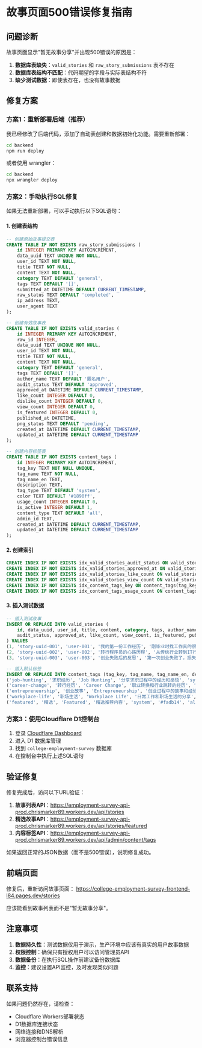 # 故事页面500错误修复指南

## 问题诊断

故事页面显示"暂无故事分享"并出现500错误的原因是：

1. **数据库表缺失**：`valid_stories` 和 `raw_story_submissions` 表不存在
2. **数据库表结构不匹配**：代码期望的字段与实际表结构不符
3. **缺少测试数据**：即使表存在，也没有故事数据

## 修复方案

### 方案1：重新部署后端（推荐）

我已经修改了后端代码，添加了自动表创建和数据初始化功能。需要重新部署：

```bash
cd backend
npm run deploy
```

或者使用 wrangler：

```bash
cd backend
npx wrangler deploy
```

### 方案2：手动执行SQL修复

如果无法重新部署，可以手动执行以下SQL语句：

#### 1. 创建表结构

```sql
-- 创建原始故事提交表
CREATE TABLE IF NOT EXISTS raw_story_submissions (
    id INTEGER PRIMARY KEY AUTOINCREMENT,
    data_uuid TEXT UNIQUE NOT NULL,
    user_id TEXT NOT NULL,
    title TEXT NOT NULL,
    content TEXT NOT NULL,
    category TEXT DEFAULT 'general',
    tags TEXT DEFAULT '[]',
    submitted_at DATETIME DEFAULT CURRENT_TIMESTAMP,
    raw_status TEXT DEFAULT 'completed',
    ip_address TEXT,
    user_agent TEXT
);

-- 创建有效故事表
CREATE TABLE IF NOT EXISTS valid_stories (
    id INTEGER PRIMARY KEY AUTOINCREMENT,
    raw_id INTEGER,
    data_uuid TEXT UNIQUE NOT NULL,
    user_id TEXT NOT NULL,
    title TEXT NOT NULL,
    content TEXT NOT NULL,
    category TEXT DEFAULT 'general',
    tags TEXT DEFAULT '[]',
    author_name TEXT DEFAULT '匿名用户',
    audit_status TEXT DEFAULT 'approved',
    approved_at DATETIME DEFAULT CURRENT_TIMESTAMP,
    like_count INTEGER DEFAULT 0,
    dislike_count INTEGER DEFAULT 0,
    view_count INTEGER DEFAULT 0,
    is_featured INTEGER DEFAULT 0,
    published_at DATETIME,
    png_status TEXT DEFAULT 'pending',
    created_at DATETIME DEFAULT CURRENT_TIMESTAMP,
    updated_at DATETIME DEFAULT CURRENT_TIMESTAMP
);

-- 创建内容标签表
CREATE TABLE IF NOT EXISTS content_tags (
    id INTEGER PRIMARY KEY AUTOINCREMENT,
    tag_key TEXT NOT NULL UNIQUE,
    tag_name TEXT NOT NULL,
    tag_name_en TEXT,
    description TEXT,
    tag_type TEXT DEFAULT 'system',
    color TEXT DEFAULT '#1890ff',
    usage_count INTEGER DEFAULT 0,
    is_active INTEGER DEFAULT 1,
    content_type TEXT DEFAULT 'all',
    admin_id TEXT,
    created_at DATETIME DEFAULT CURRENT_TIMESTAMP,
    updated_at DATETIME DEFAULT CURRENT_TIMESTAMP
);
```

#### 2. 创建索引

```sql
CREATE INDEX IF NOT EXISTS idx_valid_stories_audit_status ON valid_stories(audit_status);
CREATE INDEX IF NOT EXISTS idx_valid_stories_approved_at ON valid_stories(approved_at DESC);
CREATE INDEX IF NOT EXISTS idx_valid_stories_like_count ON valid_stories(like_count DESC);
CREATE INDEX IF NOT EXISTS idx_valid_stories_view_count ON valid_stories(view_count DESC);
CREATE INDEX IF NOT EXISTS idx_content_tags_key ON content_tags(tag_key);
CREATE INDEX IF NOT EXISTS idx_content_tags_usage_count ON content_tags(usage_count DESC);
```

#### 3. 插入测试数据

```sql
-- 插入测试故事
INSERT OR REPLACE INTO valid_stories (
    id, data_uuid, user_id, title, content, category, tags, author_name,
    audit_status, approved_at, like_count, view_count, is_featured, published_at
) VALUES
(1, 'story-uuid-001', 'user-001', '我的第一份工作经历', '刚毕业时找工作真的很困难，投了上百份简历才收到几个面试邀请。但是通过这个过程，我学会了如何更好地展示自己，也明白了坚持的重要性。现在回想起来，那段经历虽然艰难，但让我成长了很多。', 'job_search', '["求职经历", "新手"]', '小李同学', 'approved', datetime('now', '-29 days'), 156, 1245, 1, datetime('now', '-29 days')),
(2, 'story-uuid-002', 'user-002', '转行程序员的心路历程', '从传统行业转到IT行业并不容易，需要重新学习很多技术知识。我花了一年时间自学编程，参加了培训班，最终成功转行。虽然起薪不高，但我相信通过努力可以获得更好的发展。', 'career_change', '["转行", "程序员"]', '转行小王', 'approved', datetime('now', '-24 days'), 234, 1876, 0, datetime('now', '-24 days')),
(3, 'story-uuid-003', 'user-003', '创业失败后的反思', '第一次创业失败了，损失了所有积蓄。但这次经历让我学到了很多宝贵的经验，包括市场调研的重要性、团队管理的技巧等。现在我在一家公司工作，积累经验，为下次创业做准备。', 'entrepreneurship', '["创业", "反思"]', '创业者张三', 'approved', datetime('now', '-19 days'), 189, 1432, 0, datetime('now', '-19 days'));

-- 插入默认标签
INSERT OR REPLACE INTO content_tags (tag_key, tag_name, tag_name_en, description, tag_type, color, content_type, usage_count) VALUES
('job-hunting', '求职经历', 'Job Hunting', '分享求职过程中的经历和感悟', 'system', '#1890ff', 'story', 15),
('career-change', '转行经历', 'Career Change', '职业转换和行业跳转的经历', 'system', '#52c41a', 'story', 12),
('entrepreneurship', '创业故事', 'Entrepreneurship', '创业过程中的故事和经验', 'system', '#fa8c16', 'story', 8),
('workplace-life', '职场生活', 'Workplace Life', '日常工作和职场生活的分享', 'system', '#722ed1', 'story', 10),
('featured', '精选', 'Featured', '精选推荐内容', 'system', '#fadb14', 'all', 5);
```

### 方案3：使用Cloudflare D1控制台

1. 登录 [Cloudflare Dashboard](https://dash.cloudflare.com/)
2. 进入 D1 数据库管理
3. 找到 `college-employment-survey` 数据库
4. 在控制台中执行上述SQL语句

## 验证修复

修复完成后，访问以下URL验证：

1. **故事列表API**：https://employment-survey-api-prod.chrismarker89.workers.dev/api/stories
2. **精选故事API**：https://employment-survey-api-prod.chrismarker89.workers.dev/api/stories/featured
3. **内容标签API**：https://employment-survey-api-prod.chrismarker89.workers.dev/api/admin/content/tags

如果返回正常的JSON数据（而不是500错误），说明修复成功。

## 前端页面

修复后，重新访问故事页面：
https://college-employment-survey-frontend-l84.pages.dev/stories

应该能看到故事列表而不是"暂无故事分享"。

## 注意事项

1. **数据持久性**：测试数据仅用于演示，生产环境中应该有真实的用户故事数据
2. **权限控制**：确保只有授权用户可以访问管理员API
3. **数据备份**：在执行SQL操作前建议备份数据库
4. **监控**：建议设置API监控，及时发现类似问题

## 联系支持

如果问题仍然存在，请检查：
- Cloudflare Workers部署状态
- D1数据库连接状态
- 网络连接和DNS解析
- 浏览器控制台错误信息
